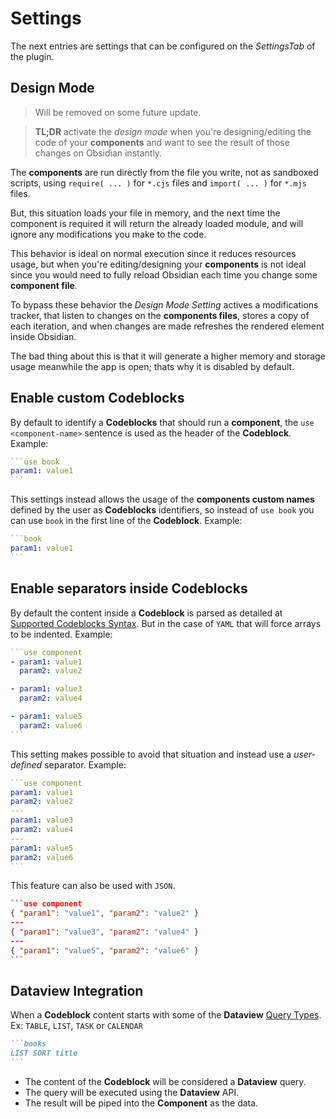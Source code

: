 # Settings

The next entries are settings that can be configured on the _SettingsTab_ of the plugin.

## Design Mode

> Will be removed on some future update.

> **TL;DR** activate the _design mode_ when you're designing/editing the code of your **components** and want to see the result of those changes on Obsidian instantly.

The **components** are run directly from the file you write, not as sandboxed scripts, using `require( ... )` for `*.cjs` files and `import( ... )` for `*.mjs` files.

But, this situation loads your file in memory, and the next time the component is required it will return the already loaded module, and will ignore any modifications you make to the code.

This behavior is ideal on normal execution since it reduces resources usage, but when you're editing/designing your **components** is not ideal since you would need to fully reload Obsidian each time you change some **component file**.

To bypass these behavior the _Design Mode Setting_ actives a modifications tracker, that listen to changes on the **components files**, stores a copy of each iteration, and when changes are made refreshes the rendered element inside Obsidian.

The bad thing about this is that it will generate a higher memory and storage usage meanwhile the app is open; thats why it is disabled by default.

## Enable custom Codeblocks

By default to identify a **Codeblocks** that should run a **component**, the `use <component-name>` sentence is used as the header of the **Codeblock**. Example:

````yaml
```use book
param1: value1
```
````

This settings instead allows the usage of the **components custom names** defined by the user as **Codeblocks** identifiers, so instead of `use book` you can use `book` in the first line of the **Codeblock**. Example:

````yaml
```book
param1: value1
```
````

## Enable separators inside Codeblocks

By default the content inside a **Codeblock** is parsed as detailed at [Supported Codeblocks Syntax](./usage.md#supported-codeblocks-syntax). But in the case of `YAML` that will force arrays to be indented. Example:

````yaml
```use component
- param1: value1
  param2: value2

- param1: value3
  param2: value4

- param1: value5
  param2: value6
```
````

This setting makes possible to avoid that situation and instead use a _user-defined_ separator. Example:

````yaml
```use component
param1: value1
param2: value2
---
param1: value3
param2: value4
---
param1: value5
param2: value6
```
````

This feature can also be used with `JSON`.

````json
```use component
{ "param1": "value1", "param2": "value2" }
---
{ "param1": "value3", "param2": "value4" }
---
{ "param1": "value5", "param2": "value6" }
```
````

## Dataview Integration

When a **Codeblock** content starts with some of the **Dataview** [Query Types](https://blacksmithgu.github.io/obsidian-dataview/queries/query-types). Ex: `TABLE`, `LIST`, `TASK` or `CALENDAR`

````md
```books
LIST SORT title
```
````

- The content of the **Codeblock** will be considered a **Dataview** query.
- The query will be executed using the **Dataview** API.
- The result will be piped into the **Component** as the data.
